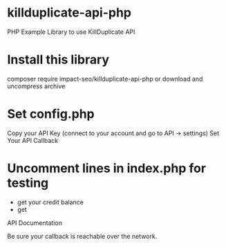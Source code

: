 # killduplicate-api-php
PHP Example Library to use KillDuplicate API

# Install this library
composer require impact-seo/killduplicate-api-php
or download and uncompress archive

# Set config.php
Copy your API Key (connect to your account and go to API -> settings)
Set Your API Callback

# Uncomment lines in index.php for testing
- get your credit balance
- get 

API Documentation

Be sure your callback is reachable over the network. 